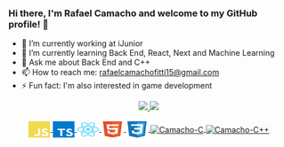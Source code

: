 ### Hi there, I'm Rafael Camacho and welcome to my GitHub profile! 👋

<!--
**Camachow/Camachow** is a ✨ _special_ ✨ repository because its `README.md` (this file) appears on your GitHub profile.
-->

- 🔭 I’m currently working at iJunior
- 🌱 I’m currently learning Back End, React, Next and Machine Learning
- 💬 Ask me about Back End and C++
- 📫 How to reach me: rafaelcamachofitti15@gmail.com
- ⚡ Fun fact: I'm also interested in game development

<div align="center">
  <a href="https://github.com/Camachow">
  <img height="180em" src="https://github-readme-stats.vercel.app/api?username=Camachow&show_icons=true&theme=dark&include_all_commits=true&count_private=true"/>
  <img height="180em" src="https://github-readme-stats.vercel.app/api/top-langs/?username=Camachow&layout=compact&hide=Makefile&count_private=true&theme=dark"/>
</div>
  
<div align="center", style="display: inline_block"><br>
  <img align="center" alt="Camacho-Js" height="30" width="40" src="https://raw.githubusercontent.com/devicons/devicon/master/icons/javascript/javascript-plain.svg">
  <img align="center" alt="Camacho-Ts" height="30" width="40" src="https://raw.githubusercontent.com/devicons/devicon/master/icons/typescript/typescript-plain.svg">
  <img align="center" alt="Camacho-React" height="30" width="40" src="https://raw.githubusercontent.com/devicons/devicon/master/icons/react/react-original.svg">
  <img align="center" alt="Camacho-HTML" height="30" width="40" src="https://raw.githubusercontent.com/devicons/devicon/master/icons/html5/html5-original.svg">
  <img align="center" alt="Camacho-CSS" height="30" width="40" src="https://raw.githubusercontent.com/devicons/devicon/master/icons/css3/css3-original.svg">
  <img align="center" alt="Camacho-C" height="30" width="40" src="https://cdn.jsdelivr.net/gh/devicons/devicon/icons/c/c-plain.svg" />
  <img align="center" alt="Camacho-C++" height="30" width="40" <img src="https://cdn.jsdelivr.net/gh/devicons/devicon/icons/cplusplus/cplusplus-plain.svg" />
</div>
  
  ##
